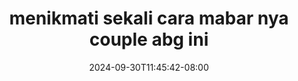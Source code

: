 --- 
title: "menikmati sekali cara mabar nya couple abg ini"
description: "nonton bokep menikmati sekali cara mabar nya couple abg ini gratis full baru"
date: 2024-09-30T11:45:42-08:00
file_code: "511i7ixg9mhi"
draft: false
cover: "v7fodcd2mgn1n1g1.jpg"
tags: ["menikmati", "sekali", "cara", "mabar", "nya", "couple", "abg", "ini", "bokep-indo", "bokep-viral", "bokep-ig"]
length: 48
fld_id: "1392283"
foldername: "asupankita"
categories: ["asupankita"]
views: 49
---